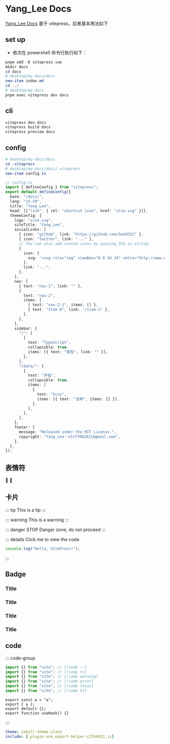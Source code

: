# Yang_Lee Docs

[Yang_Lee Docs](https://yanglee2421.github.io/docs/)
基于 vitepress，后者基本用法如下

## set up

- 依次在 powershell 命令行执行如下：

```powershell
pnpm add -D vitepress vue
mkdir docs
cd docs
# desktop/my-docs/docs
new-item index.md
cd ../
# desktop/my-docs
pnpm exec vitepress dev docs
```

## cli

```powershell
vitepress dev docs
vitepress build docs
vitepress preview docs
```

## config

```powershell
# desktop/my-docs/docs
cd .vitepress
# desktop/my-docs/docs/.vitepress
new-item config.ts
```

```ts
// config.ts
import { defineConfig } from "vitepress";
export default defineConfig({
  base: "/docs/",
  lang: "zh-CN",
  title: "Yang_Lee",
  head: [["link", { rel: "shortcut icon", href: "vite.svg" }]],
  themeConfig: {
    logo: "vite.svg",
    siteTitle: "Yang_Lee",
    socialLinks: [
      { icon: "github", link: "https://github.com/Swz0321" },
      { icon: "twitter", link: "..." },
      // You can also add custom icons by passing SVG as string:
      {
        icon: {
          svg: '<svg role="img" viewBox="0 0 24 24" xmlns="http://www.w3.org/2000/svg"><title>Dribbble</title><path d="M12...6.38z"/></svg>',
        },
        link: "...",
      },
    ],
    nav: [
      { text: "nav-1", link: "" },
      {
        text: "nav-2",
        items: [
          { text: "nav-2-1", items: [] },
          { text: "Item B", link: "/item-2" },
        ],
      },
    ],
    sidebar: {
      "/": [
        {
          text: "TypeScript",
          collapsible: true,
          items: [{ text: "类型", link: "" }],
        },
      ],
      "/data/": [
        {
          text: "开始",
          collapsible: true,
          items: [
            {
              text: "Scss",
              items: [{ text: "注释", items: [] }],
            },
          ],
        },
      ],
    },
    footer: {
      message: "Released under the MIT License.",
      copyright: "Yang_Lee：xtcff082421@gmail.com",
    },
  },
});
```

## 表情符

:tada:
:100:

## 卡片

::: tip
This is a tip
:::

::: warning
This is a warning
:::

::: danger STOP
Danger zone, do not proceed
:::

::: details Click me to view the code

```js
console.log("Hello, VitePress!");
```

:::

## Badge

### Title <Badge type="info" text="default" />

### Title <Badge type="tip" text="^1.9.0" />

### Title <Badge type="warning" text="beta" />

### Title <Badge type="danger" text="caution" />

## code

::: code-group

```ts [use.ts]
import {} from "vite"; // [!code --]
import {} from "vite"; // [!code ++]
import {} from "vite"; // [!code warning]
import {} from "vite"; // [!code error]
import {} from "vite"; // [!code focus]
import {} from "vite"; // [!code hl]
```

```ts{1,3-4}
export const a = "a";
export { a };
export default {};
export function useHook() {}
```

:::

```yml
theme: jekyll-theme-slate
include: [_plugin-vue_export-helper-c27b6911.js]
```
